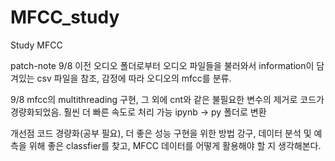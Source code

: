 # MFCC_study
Study MFCC

patch-note
9/8 이전
오디오 폴더로부터 오디오 파일들을 불러와서 information이 담겨있는 csv 파일을 참조, 감정에 따라 오디오의 mfcc를 분류.

9/8
mfcc의 multithreading 구현, 그 외에 cnt와 같은 불필요한 변수의 제거로 코드가 경량화되었음. 훨씬 더 빠른 속도로 처리 가능
ipynb -> py 폴더로 변환

개선점 
코드 경량화(공부 필요), 더 좋은 성능 구현을 위한 방법 강구, 데이터 분석 및 예측을 위해 좋은 classfier를 찾고, MFCC 데이터를 어떻게 활용해야 할 지 생각해본다.
